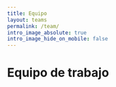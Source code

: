 ```yaml
---
title: Equipo
layout: teams
permalink: /team/
intro_image_absolute: true
intro_image_hide_on_mobile: false
---
```


# Equipo de trabajo
